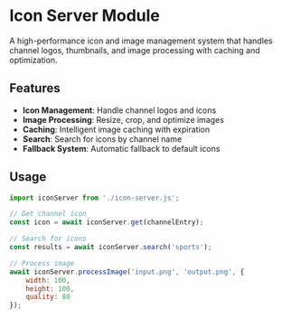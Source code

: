 # Icon Server Module

A high-performance icon and image management system that handles channel logos, thumbnails, and image processing with caching and optimization.

## Features

- **Icon Management**: Handle channel logos and icons
- **Image Processing**: Resize, crop, and optimize images
- **Caching**: Intelligent image caching with expiration
- **Search**: Search for icons by channel name
- **Fallback System**: Automatic fallback to default icons

## Usage

```javascript
import iconServer from './icon-server.js';

// Get channel icon
const icon = await iconServer.get(channelEntry);

// Search for icons
const results = await iconServer.search('sports');

// Process image
await iconServer.processImage('input.png', 'output.png', {
    width: 100,
    height: 100,
    quality: 80
});
``` 